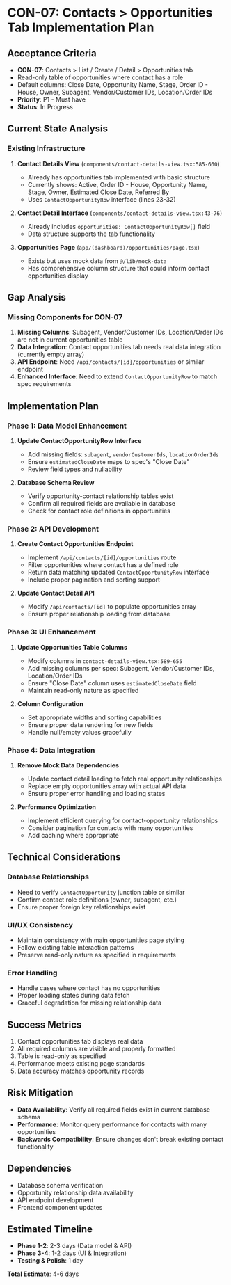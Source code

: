 # CON-07: Contacts > Opportunities Tab Implementation Plan

## Acceptance Criteria
- **CON-07**: Contacts > List / Create / Detail > Opportunities tab
- Read-only table of opportunities where contact has a role
- Default columns: Close Date, Opportunity Name, Stage, Order ID - House, Owner, Subagent, Vendor/Customer IDs, Location/Order IDs
- **Priority**: P1 - Must have
- **Status**: In Progress

## Current State Analysis

### Existing Infrastructure
1. **Contact Details View** (`components/contact-details-view.tsx:585-660`)
   - Already has opportunities tab implemented with basic structure
   - Currently shows: Active, Order ID - House, Opportunity Name, Stage, Owner, Estimated Close Date, Referred By
   - Uses `ContactOpportunityRow` interface (lines 23-32)

2. **Contact Detail Interface** (`components/contact-details-view.tsx:43-76`)
   - Already includes `opportunities: ContactOpportunityRow[]` field
   - Data structure supports the tab functionality

3. **Opportunities Page** (`app/(dashboard)/opportunities/page.tsx`)
   - Exists but uses mock data from `@/lib/mock-data`
   - Has comprehensive column structure that could inform contact opportunities display

## Gap Analysis

### Missing Components for CON-07
1. **Missing Columns**: Subagent, Vendor/Customer IDs, Location/Order IDs are not in current opportunities table
2. **Data Integration**: Contact opportunities tab needs real data integration (currently empty array)
3. **API Endpoint**: Need `/api/contacts/[id]/opportunities` or similar endpoint
4. **Enhanced Interface**: Need to extend `ContactOpportunityRow` to match spec requirements

## Implementation Plan

### Phase 1: Data Model Enhancement
1. **Update ContactOpportunityRow Interface**
   - Add missing fields: `subagent`, `vendorCustomerIds`, `locationOrderIds`
   - Ensure `estimatedCloseDate` maps to spec's "Close Date"
   - Review field types and nullability

2. **Database Schema Review**
   - Verify opportunity-contact relationship tables exist
   - Confirm all required fields are available in database
   - Check for contact role definitions in opportunities

### Phase 2: API Development
1. **Create Contact Opportunities Endpoint**
   - Implement `/api/contacts/[id]/opportunities` route
   - Filter opportunities where contact has a defined role
   - Return data matching updated `ContactOpportunityRow` interface
   - Include proper pagination and sorting support

2. **Update Contact Detail API**
   - Modify `/api/contacts/[id]` to populate opportunities array
   - Ensure proper relationship loading from database

### Phase 3: UI Enhancement
1. **Update Opportunities Table Columns**
   - Modify columns in `contact-details-view.tsx:589-655`
   - Add missing columns per spec: Subagent, Vendor/Customer IDs, Location/Order IDs
   - Ensure "Close Date" column uses `estimatedCloseDate` field
   - Maintain read-only nature as specified

2. **Column Configuration**
   - Set appropriate widths and sorting capabilities
   - Ensure proper data rendering for new fields
   - Handle null/empty values gracefully

### Phase 4: Data Integration
1. **Remove Mock Data Dependencies**
   - Update contact detail loading to fetch real opportunity relationships
   - Replace empty opportunities array with actual API data
   - Ensure proper error handling and loading states

2. **Performance Optimization**
   - Implement efficient querying for contact-opportunity relationships
   - Consider pagination for contacts with many opportunities
   - Add caching where appropriate

## Technical Considerations

### Database Relationships
- Need to verify `ContactOpportunity` junction table or similar
- Confirm contact role definitions (owner, subagent, etc.)
- Ensure proper foreign key relationships exist

### UI/UX Consistency
- Maintain consistency with main opportunities page styling
- Follow existing table interaction patterns
- Preserve read-only nature as specified in requirements

### Error Handling
- Handle cases where contact has no opportunities
- Proper loading states during data fetch
- Graceful degradation for missing relationship data

## Success Metrics
1. Contact opportunities tab displays real data
2. All required columns are visible and properly formatted
3. Table is read-only as specified
4. Performance meets existing page standards
5. Data accuracy matches opportunity records

## Risk Mitigation
- **Data Availability**: Verify all required fields exist in current database schema
- **Performance**: Monitor query performance for contacts with many opportunities
- **Backwards Compatibility**: Ensure changes don't break existing contact functionality

## Dependencies
- Database schema verification
- Opportunity relationship data availability
- API endpoint development
- Frontend component updates

## Estimated Timeline
- **Phase 1-2**: 2-3 days (Data model & API)
- **Phase 3-4**: 1-2 days (UI & Integration)
- **Testing & Polish**: 1 day

**Total Estimate**: 4-6 days